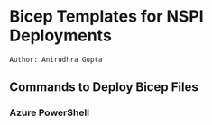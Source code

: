 # Bicep Templates for NSPI Deployments

`Author: Anirudhra Gupta`

## Commands to Deploy Bicep Files

### Azure PowerShell
